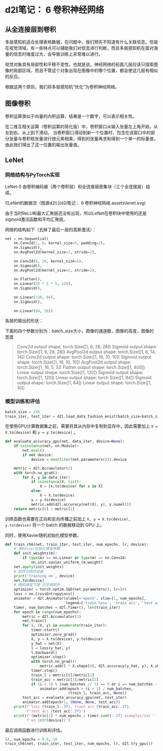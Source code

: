 # d2l笔记： 6 卷积神经网络

## 从全连接层到卷积

多层感知机适合处理表格数据，在问题中，我们预先不知道有什么关联信息。但是在视觉领域，有一些特点可以辅助我们对信息进行判断，而且多层感知机在面对海量的信息时维度过大，会导致训练上非常难以进行。

视觉对象具有局部性和平移不变性，也就是说，神经网络的前面几层应该只探索图像的局部区域，而且不管这个对象出现在图像中的哪个位置，都会使这几层有相似的反应。

根据这两个原则，我们将多层感知机“优化”为卷积神经网络。

## 图像卷积

卷积运算类似于向量的内积运算，结果是一个数字，可以表示相关性。

在二维互相关运算（卷积运算的简化版）中，卷积窗口从输入张量左上角开始，从左到右、从上到下滑动。 当卷积窗口滑动到新一个位置时，包含在该窗口中的部分张量与卷积核张量进行按元素相乘，得到的张量再求和得到一个单一的标量值，由此我们得出了这一位置的输出张量值。 

## LeNet

### 网络结构与PyTorch实现

LeNet-5 由卷积编码器（两个卷积层）和全连接层密集块（三个全连接层）组成。

![LeNet的数据流（图源d2l）](d2l笔记： 6 卷积神经网络.assets\lenet.svg)

由于当时ReLU和最大汇聚层还没有出现，所以LeNet在卷积块中使用的还是sigmoid激活函数和平均汇聚层。

网络的结构如下（去掉了最后一层的高斯激活）：

```python
net = nn.Sequential(
    nn.Conv2d(1, 6, kernel_size=5, padding=2),
    nn.Sigmoid(),
    nn.AvgPool2d(kernel_size=2, stride=2),
    
    nn.Conv2d(6, 16, kernel_size=5),
    nn.Sigmoid(),
    nn.AvgPool2d(kernel_size=2, stride=2),
    
    nn.Flatten(),
    nn.Linear(16 * 5 * 5, 120),
    nn.Sigmoid(),
    
    nn.Linear(120, 84),
    nn.Sigmoid(),
    
    nn.Linear(84, 10))
```

各层的输出的形状：

下面的四个参数分别为：batch_size大小，图像的通道数，图像的高度，图像的宽度

>Conv2d output shape:         torch.Size([1, 6, 28, 28])
>Sigmoid output shape:        torch.Size([1, 6, 28, 28])
>AvgPool2d output shape:      torch.Size([1, 6, 14, 14])
>Conv2d output shape:         torch.Size([1, 16, 10, 10])
>Sigmoid output shape:        torch.Size([1, 16, 10, 10])
>AvgPool2d output shape:      torch.Size([1, 16, 5, 5])
>Flatten output shape:        torch.Size([1, 400])
>Linear output shape:         torch.Size([1, 120])
>Sigmoid output shape:        torch.Size([1, 120])
>Linear output shape:         torch.Size([1, 84])
>Sigmoid output shape:        torch.Size([1, 84])
>Linear output shape:         torch.Size([1, 10])

### 模型训练和评估

```python
batch_size = 256
train_iter, test_iter = d2l.load_data_fashion_mnist(batch_size=batch_size)
```

在使用GPU计算数据集之前，需要将其从内存中复制到显存中，因此需要加上 `X = X.to(device)` 和 `y = y.to(device)` 。

```python
def evaluate_accuracy_gpu(net, data_iter, device=None):
    if isinstance(net, nn.Module):
        net.eval()
        if not device:
            device = next(iter(net.parameters())).device

    metric = d2l.Accumulator(2)
    with torch.no_grad():
        for X, y in data_iter:
            if isinstance(X, list):
                X = [x.to(device) for x in X]
            else:
                X = X.to(device)
            y = y.to(device)
            metric.add(d2l.accuracy(net(X), y), y.numel())
    return metric[0] / metric[1]
```

训练函数也需要在正向和反向传播之前加上 `X, y = X.to(device), y.to(device)` 将一个 batch 的数据移动到 GPU 上。

同时，使用Xavier随机初始化模型参数。

```python
def train_ch6(net, train_iter, test_iter, num_epochs, lr, device):
    # 用Xavier初始化模型参数
    def init_weights(m):
        if type(m) == nn.Linear or type(m) == nn.Conv2d:
            nn.init.xavier_uniform_(m.weight)
    net.apply(init_weights)
    # 监控训练的设备
    print('training on', device)
    net.to(device)
    # 随机梯度下降 交叉熵损失
    optimizer = torch.optim.SGD(net.parameters(), lr=lr)
    loss = nn.CrossEntropyLoss()
    animator = d2l.Animator(xlabel='epoch', xlim=[1, num_epochs],
                            legend=['train loss', 'train acc', 'test acc'])
    timer, num_batches = d2l.Timer(), len(train_iter)
    for epoch in range(num_epochs):
        metric = d2l.Accumulator(3)
        net.train()
        for i, (X, y) in enumerate(train_iter):
            timer.start()
            optimizer.zero_grad()
            X, y = X.to(device), y.to(device)
            y_hat = net(X)
            l = loss(y_hat, y)
            l.backward()
            optimizer.step()
            with torch.no_grad():
                metric.add(l * X.shape[0], d2l.accuracy(y_hat, y), X.shape[0])
            timer.stop()
            train_l = metric[0]/metric[2]
            train_acc = metric[1]/metric[2]
            if (i + 1) % (num_batches // 5) == 0 or i == num_batches - 1:
                animator.add(epoch + (i + 1) / num_batches,
                             (train_l, train_acc, None))
        test_acc = evaluate_accuracy_gpu(net, test_iter)
        animator.add(epoch+1, (None, None, test_acc))
    print(f'loss {train_l:.3f}, train acc {train_acc:.3f}, '
          f'test acc {test_acc:.3f}')
    print(f'{metric[2] * num_epochs / timer.sum():.1f} examples/sec '
          f'on {str(device)}')
```

最后调用函数进行训练和评估。

```python
lr, num_epochs = 0.9, 10
train_ch6(net, train_iter, test_iter, num_epochs, lr, d2l.try_gpu())
```

